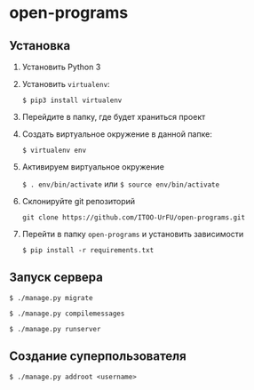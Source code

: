 # open-programs

## Установка
1. Установить Python 3
2. Установить `virtualenv`:

    `$ pip3 install virtualenv`

3. Перейдите в папку, где будет храниться проект
4. Создать виртуальное окружение в данной папке:

    `$ virtualenv env`

5. Активируем виртуальное окружение

    `$ . env/bin/activate` или `$ source env/bin/activate`

6. Склонируйте git репозиторий

    `git clone https://github.com/ITOO-UrFU/open-programs.git`

7. Перейти в папку `open-programs` и установить зависимости

    `$ pip install -r requirements.txt`

## Запуск сервера

`$ ./manage.py migrate`

`$ ./manage.py compilemessages`

`$ ./manage.py runserver`

## Создание суперпользователя

`$ ./manage.py addroot <username>`
